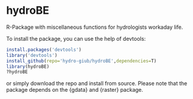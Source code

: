 # hydroBE
R-Package with miscellaneous functions for hydrologists workaday life.

To install the package, you can use the help of devtools:

```r
install.packages('devtools')
library('devtools')
install_github(repo='hydro-giub/hydroBE',dependencies=T)
library(hydroBE)
?hydroBE
```

or simply download the repo and install from source. Please note that the package depends on the {gdata} and {raster} package.